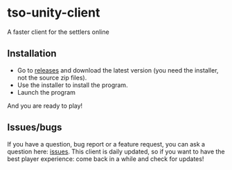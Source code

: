# tso-unity-client
A faster client for the settlers online

## Installation
- Go to [releases](https://github.com/MrJoachim/tso-unity-client/releases) and download the latest version (you need the installer, not the source zip files).
- Use the installer to install the program.
- Launch the program

And you are ready to play!

## Issues/bugs
If you have a question, bug report or a feature request, you can ask a question here: [issues](https://github.com/MrJoachim/tso-unity-client/issues).
This client is daily updated, so if you want to have the best player experience: come back in a while and check for updates!
